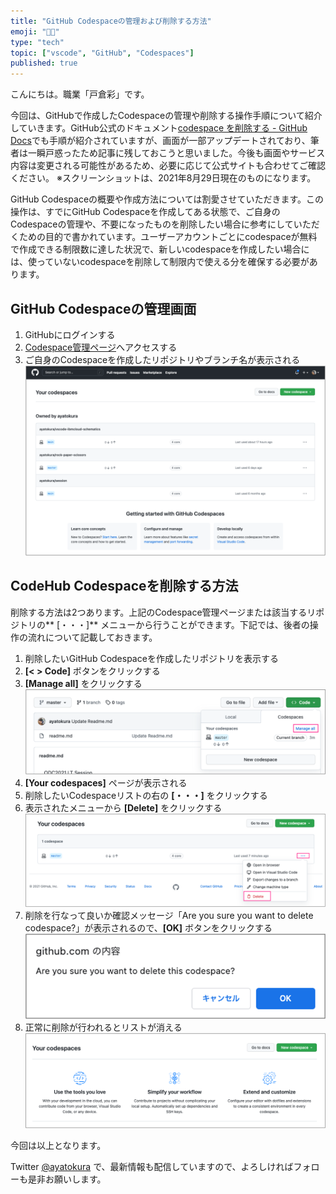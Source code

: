 ```yaml
---
title: "GitHub Codespaceの管理および削除する方法"
emoji: "👩‍💻"
type: "tech"
topic: ["vscode", "GitHub", "Codespaces"]
published: true
---
```


こんにちは。職業「戸倉彩」です。

今回は、GitHubで作成したCodespaceの管理や削除する操作手順について紹介していきます。GitHub公式のドキュメント[codespace を削除する - GitHub Docs](https://docs.github.com/ja/codespaces/developing-in-codespaces/deleting-a-codespace)でも手順が紹介されていますが、画面が一部アップデートされており、筆者は一瞬戸惑ったため記事に残しておこうと思いました。今後も画面やサービス内容は変更される可能性があるため、必要に応じて公式サイトも合わせてご確認ください。
※スクリーンショットは、2021年8月29日現在のものになります。

GitHub Codespaceの概要や作成方法については割愛させていただきます。この操作は、すでにGitHub Codespaceを作成してある状態で、ご自身のCodespaceの管理や、不要になったものを削除したい場合に参考にしていただくための目的で書かれています。ユーザーアカウントごとにcodespaceが無料で作成できる制限数に達した状況で、新しいcodespaceを作成したい場合には、使っていないcodespaceを削除して制限内で使える分を確保する必要があります。

## GitHub Codespaceの管理画面
1. GitHubにログインする
2. [Codespace管理ページ](https://github.com/codespaces)へアクセスする
3. ご自身のCodespaceを作成したリポジトリやブランチ名が表示される
![](2021-08-29-17-58-47.png)

## CodeHub Codespaceを削除する方法
削除する方法は2つあります。上記のCodespace管理ページまたは該当するリポジトリの** [・・・]** メニューから行うことができます。下記では、後者の操作の流れについて記載しておきます。

1. 削除したいGitHub Codespaceを作成したリポジトリを表示する
2. **[< > Code]** ボタンをクリックする
3. **[Manage all]** をクリックする
![](2021-08-29-17-29-27.png)
4. **[Your codespaces]** ページが表示される
5. 削除したいCodespaceリストの右の **[・・・]** をクリックする
6. 表示されたメニューから **[Delete]** をクリックする
![](2021-08-29-17-33-00.png)
7. 削除を行なって良いか確認メッセージ「Are you sure you want to delete codespace?」が表示されるので、**[OK]** ボタンをクリックする
![](2021-08-29-17-36-22.png)
8. 正常に削除が行われるとリストが消える
![](2021-08-29-17-37-19.png)

今回は以上となります。

Twitter [@ayatokura](https://twitter.com/ayatokura) で、最新情報も配信していますので、よろしければフォローも是非お願いします。